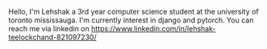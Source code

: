 Hello, I'm Lehshak a 3rd year computer science student at the university of toronto mississauga. 
I'm currently interest in django and pytorch.
You can reach me via linkedin on https://www.linkedin.com/in/lehshak-teelockchand-821097230/

